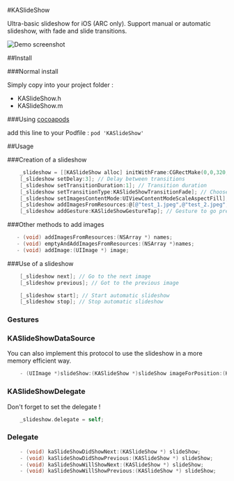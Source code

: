 #KASlideShow

Ultra-basic slideshow for iOS (ARC only). Support manual or automatic slideshow, with fade and slide transitions.

![Demo screenshot](http://fat.gfycat.com/MediocreVillainousBoa.gif)

##Install

###Normal install

Simply copy into your project folder :

 * KASlideShow.h
 * KASlideShow.m


###Using [cocoapods](http://cocoapods.org)

add this line to your Podfile :
`pod 'KASlideShow'`

##Usage

###Creation of a slideshow

```objective-c
    _slideshow = [[KASlideShow alloc] initWithFrame:CGRectMake(0,0,320,250)];
    [_slideshow setDelay:3]; // Delay between transitions
    [_slideshow setTransitionDuration:1]; // Transition duration
    [_slideshow setTransitionType:KASlideShowTransitionFade]; // Choose a transition type (fade or slide)
    [_slideshow setImagesContentMode:UIViewContentModeScaleAspectFill]; // Choose a content mode for images to display
    [_slideshow addImagesFromResources:@[@"test_1.jpeg",@"test_2.jpeg",@"test_3.jpeg"]]; // Add images from resources
    [_slideshow addGesture:KASlideShowGestureTap]; // Gesture to go previous/next directly on the image
```

###Other methods to add images

```objective-c
   - (void) addImagesFromResources:(NSArray *) names;
   - (void) emptyAndAddImagesFromResources:(NSArray *)names;
   - (void) addImage:(UIImage *) image;
```

###Use of a slideshow

```objective-c
    [_slideshow next]; // Go to the next image
    [_slideshow previous]; // Got to the previous image

    [_slideshow start]; // Start automatic slideshow
    [_slideshow stop]; // Stop automatic slideshow
```

### Gestures   



### KASlideShowDataSource

You can also implement this protocol to use the slideshow in a more memory efficient way.

```objective-c
    - (UIImage *)slideShow:(KASlideShow *)slideShow imageForPosition:(KASlideShowPosition)position;
```

### KASlideShowDelegate

Don't forget to set the delegate !

```objective-c
    _slideshow.delegate = self;
```
### Delegate

```objective-c
    - (void) kaSlideShowDidShowNext:(KASlideShow *) slideShow;
    - (void) kaSlideShowDidShowPrevious:(KASlideShow *) slideShow;
    - (void) kaSlideShowWillShowNext:(KASlideShow *) slideShow;
    - (void) kaSlideShowWillShowPrevious:(KASlideShow *) slideShow;
```
